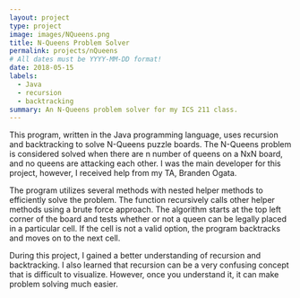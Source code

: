 ```yaml
---
layout: project
type: project
image: images/NQueens.png
title: N-Queens Problem Solver
permalink: projects/nQueens
# All dates must be YYYY-MM-DD format!
date: 2018-05-15
labels:
  - Java
  - recursion 
  - backtracking
summary: An N-Queens problem solver for my ICS 211 class. 
---
```



This program, written in the Java programming language, uses recursion and backtracking to solve N-Queens puzzle boards. The N-Queens problem is considered solved when there are n number of queens on a NxN board, and no queens are attacking each other. I was the main developer for this project, however, I received help from my TA, Branden Ogata. 

The program utilizes several methods with nested helper methods to efficiently solve the problem. The function recursively calls other helper methods using a brute force approach. The algorithm starts at the top left corner of the board and tests whether or not a queen can be legally placed in a particular cell. If the cell is not a valid option, the program backtracks and moves on to the next cell. 

During this project, I gained a better understanding of recursion and backtracking. I also learned that recursion can be a very confusing concept that is difficult to visualize. However, once you understand it, it can make problem solving much easier. 
